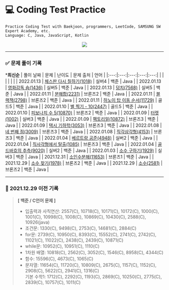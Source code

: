 # 💻 Coding Test Practice  
```
Practice Coding Test with Baekjoon, programmers, LeetCode, SAMSUNG SW Expert Academy, etc.  
Language: C, Java, JavaScript, Kotlin  
```

<div align="center">
  <a href="https://hits.seeyoufarm.com">
    <img src="https://hits.seeyoufarm.com/api/count/incr/badge.svg?url=https%3A%2F%2Fgithub.com%2Fjung0115%2FCodingTestPractice&count_bg=%23B7BCDB&title_bg=%233B50A6&icon=java.svg&icon_color=%23E7E7E7&title=Coding+Test&edge_flat=false"/>
  </a>
</div>

---

<!--
  
## 백준(Baekjoon)  
**<단계별로 풀어보기>**  
입출력과 사칙연산: 2557(C), 10718(C), 10171(C), 10172(C), 1000(C), 1001(C), 10998(C), 1008(C), 10869(C), 10430(C), 2588(C), 10926(java), 18108(java)  
조건문: 1330(C), 9498(C), 2753(C), 14681(C), 2884(C), 2480(JavaScript)  
for문: 2739(C), 10950(C), 8393(C), 15552(C), 2741(C), 2742(C), 11021(C), 11022(C), 2438(C), 2439(C), 10871(C)  
while문: 10952(C), 10951(C), 1110(C)  
1차원 배열: 10818(C), 2562(C), 3052(C), 1546(C), 8958(C), 4344(C)  
함수: 15596(C), 4673(C), 1065(C)  
문자열: 11654(C), 11720(C), 10809(C), 2675(C), 1157(C), 1152(C), 2908(C), 5622(C), 2941(C), 1316(C)  
기본 수학1: 1712(C), 2292(C), 1193(C), 2869(C), 10250(C), 2775(C), 2839(C), 10757(C), 1011(C)  
기본 수학2: 1978(java), 2581(java), 11653(java), 1929(java), 4948(java), 9020(java), 1085(java), 3009(java), 4153(java), 3053(java), 1002(java)  
재귀: 10872(java), 10870(java), 2447(java), 11729(java)  
브루트 포스: 2798(java), 2231(java), 7568(java), 1019(java), 1436(java)  
정렬: 2750(java), 2751(java), 10989(java), 2108(java), 1427(java), 11650(java), 11651(java), 1181(java), 10814(java), 18870(java)  
백트래킹: 15649(java), 15650(java), 15651(java), 15652(java), 9663(java), 2580(java), 14888(java), 14889(java)  
동적 계획법1: 1003(java), 9184(java)  
  
2606(java), 7576(java), 7576(java), 2576(java), 1463(java), 1932(java), 9462(java), 1463(java), 1149(java), 10844(java), 2156(java), 11066(java)  
  
16236(java), 1918(java)  
  
## SCPC
**7회 예선(2021)**
친구들(java) : 30/80  
  
## 프로그래머스 Summer/Winter Coding(2019)
우유와 요거트가 담긴 장바구니(SQL), 지형 이동(Java), 멀쩡한 사각형(Java)  

---
  
## 프로그래머스 / Java
프로세스(Lv.2), 소수 찾기(Lv.2), 뒤에 있는 큰 수 찾기(Lv.2), 폰켓몬(Lv.1), 숫자 변환하기(Lv.2), 베스트앨범(Lv.2), 올바른 괄호(Lv.2), 더 맵게(Lv.2), 가장 큰 수(Lv.2), H-Index(Lv.2), 카펫(Lv.2), 피로도(Lv.2), 전력망을 둘로 나누기(Lv.2), 모음 사전(Lv.2), 큰 수 만들기(Lv.2), 타겟 넘버(Lv.2), 이진 변환 반복하기(Lv.2), 귤 고르기(Lv.2), 호텔 대실(Lv.2)  
  
## 프로그래머스 / JavaScript
괄호 회전하기(Lv.2)  

## 프로그래머스 / SQL
- SELECT: 조건에 부합하는 중고거래 댓글 조회하기(Lv.1), 조건에 맞는 도서 리스트 출력하기(Lv.1), 평균 일일 대여 요금 구하기(Lv.1), 조건에 맞는 회원수 구하기(Lv.1)
- IS NULL: ROOT 아이템 구하기(Lv.2)

---

## 백준(Baekjoon) / Kotlin
감시(15683), 신기한 소수(2023), 소문난 칠공주(1941), 계란으로 계란치기(16987), 욕심쟁이 판다(1937), 알약(4811), 불(5427), 테트로미노(14500), 하늘에서 별똥별이 빗발친다(14658), 줄 세우기(2252), 물병(1052), 연구소 3(17142), 다이어트(1484), 자두나무(2240), 내려가기(2096), 공유기 설치(2110), 여왕벌(10836), 경사로(14890), 도도의 음식 준비(22953), 점수따먹기(1749), [이모티콘(14226)](https://www.acmicpc.net/problem/14226), [비즈 공예(1301)](https://www.acmicpc.net/problem/1301), [공격(1430)](https://www.acmicpc.net/problem/1430), [Contact(1013)](https://www.acmicpc.net/problem/1013), [도서관(1461)](https://www.acmicpc.net/problem/1461), [컨베이어 벨트 위의 로봇(20055)](https://www.acmicpc.net/problem/20055), [미세먼지 안녕!(17144)](https://www.acmicpc.net/problem/17144), [사다리 조작(15684)](https://www.acmicpc.net/problem/15684), [도둑(13422)](https://www.acmicpc.net/problem/13422)  
  
## LeetCode / Kotlin
[Container With Most Water](https://leetcode.com/problems/container-with-most-water/description/), [Swap Nodes in Pairs](https://leetcode.com/problems/swap-nodes-in-pairs/), [Find First and Last Position of Element in Sorted Array](https://leetcode.com/problems/find-first-and-last-position-of-element-in-sorted-array/description/), [Find Valid Matrix Given Row and Column Sums](https://leetcode.com/problems/find-valid-matrix-given-row-and-column-sums), [Number of Ways to Split a String](https://leetcode.com/problems/number-of-ways-to-split-a-string/description/), [1079. Letter Tile Possibilities](https://leetcode.com/problems/letter-tile-possibilities/description/), [1288. Remove Covered Intervals](https://leetcode.com/problems/remove-covered-intervals/description/), [Maximum Number of Groups Entering a Competition](https://leetcode.com/problems/maximum-number-of-groups-entering-a-competition/description/)  

## SAMSUNG SW Expert Academy / Java
#### D4
[1249. 보급로](https://swexpertacademy.com/main/code/problem/problemDetail.do?problemLevel=4&contestProbId=AV15QRX6APsCFAYD&categoryId=AV15QRX6APsCFAYD&categoryType=CODE&problemTitle=&orderBy=INQUERY_COUNT&selectCodeLang=ALL&select-1=4&pageSize=10&pageIndex=1#), [1210. Ladder1](https://swexpertacademy.com/main/code/problem/problemDetail.do?problemLevel=4&contestProbId=AV14ABYKADACFAYh&categoryId=AV14ABYKADACFAYh&categoryType=CODE&problemTitle=&orderBy=INQUERY_COUNT&selectCodeLang=ALL&select-1=4&pageSize=10&pageIndex=1), [1219. 길찾기](https://swexpertacademy.com/main/code/problem/problemDetail.do?problemLevel=4&contestProbId=AV14geLqABQCFAYD&categoryId=AV14geLqABQCFAYD&categoryType=CODE&problemTitle=&orderBy=INQUERY_COUNT&selectCodeLang=ALL&select-1=4&pageSize=10&pageIndex=1), [2819. 격자판의 숫자 이어 붙이기](https://swexpertacademy.com/main/code/problem/problemDetail.do?contestProbId=AV7I5fgqEogDFAXB)

#### D5
[1242. 암호코드 스캔](https://swexpertacademy.com/main/code/problem/problemDetail.do?contestProbId=AV15JEKKAM8CFAYD)

#### D6
[1267. 작업순서](https://swexpertacademy.com/main/code/problem/problemDetail.do?contestProbId=AV18TrIqIwUCFAZN)  

--> 

### ✅ 문제 풀이 기록

***최신순**
| 풀이 날짜 | 문제 | 난이도 | 문제 출처 | 언어 |
|:---:|:---:|:---:|:---:|:---:|
|  |  |  |  |  |
| 2022.01.13 | [체스판 다시 칠하기(1018)](https://www.acmicpc.net/problem/1018) | 실버4 | 백준 | Java |
| 2022.01.13 | [영화감독 숌(1436)](https://www.acmicpc.net/problem/1436) | 실버5 | 백준 | Java |
| 2022.01.13 | [덩치(7568)](https://www.acmicpc.net/problem/7568) | 실버5 | 백준 | Java |
| 2022.01.11 | [분해합(2231)](https://www.acmicpc.net/problem/2231) | 브론즈2 | 백준 | Java |
| 2022.01.11 | [블랙잭(2798)](https://www.acmicpc.net/problem/2798) | 브론즈2 | 백준 | Java |
| 2022.01.11 | [하노이 탑 이동 순서(11729)](https://www.acmicpc.net/problem/11729) | 골드5 | 백준 | Java |
| 2022.01.10 | [별 찍기 - 10(2447)](https://www.acmicpc.net/problem/2447) | 골드5 | 백준 | Java |
| 2022.01.10 | [피보나치 수 5(10870)](https://www.acmicpc.net/problem/10870) | 브론즈2 | 백준 | Java |
| 2022.01.09 | [터렛(1002)](https://www.acmicpc.net/problem/1002) | 실버3 | 백준 | Java |
| 2022.01.09 | [팩토리얼(10872)](https://www.acmicpc.net/problem/10872) | 브론즈3 | 백준 | Java |
| 2022.01.09 | [택시 기하학(3053)](https://www.acmicpc.net/problem/3053) | 브론즈3 | 백준 | Java |
| 2022.01.08 | [네 번째 점(3009)](https://www.acmicpc.net/problem/3009) | 브론즈3 | 백준 | Java |
| 2022.01.08 | [직각삼각형(4153)](https://www.acmicpc.net/problem/4153) | 브론즈3 | 백준 | Java |
| 2022.01.04 | [베르트랑 공준(4948)](https://www.acmicpc.net/problem/4948) | 실버2 | 백준 | Java |
| 2022.01.04 | [직사각형에서 탈출(1085)](https://www.acmicpc.net/problem/1085) | 브론즈3 | 백준 | Java |
| 2022.01.04 | [골드바흐의 추측(9020)](https://www.acmicpc.net/problem/9020) | 실버2 | 백준 | Java |
| 2022.01.03 | [소수 구하기(1929)](https://www.acmicpc.net/problem/1929) | 실버3 | 백준 | Java |
| 2021.12.31 | [소인수분해(11653)](https://www.acmicpc.net/problem/11653) | 브론즈1 | 백준 | Java |
| 2021.12.29 | [소수 찾기(1978)](https://www.acmicpc.net/problem/1978) | 브론즈2 | 백준 | Java |
| 2021.12.29 | [소수(2581)](https://www.acmicpc.net/problem/2581) | 브론즈2 | 백준 | Java |

---

### 💾 2021.12.29 이전 기록
> **[ 백준 / C언어 문제 ]**
> 
> - 입출력과 사칙연산: 2557(C), 10718(C), 10171(C), 10172(C), 1000(C), 1001(C), 10998(C), 1008(C), 10869(C), 10430(C), 2588(C), 10926(java)  
> - 조건문: 1330(C), 9498(C), 2753(C), 14681(C), 2884(C)  
> - for문: 2739(C), 10950(C), 8393(C), 15552(C), 2741(C), 2742(C), 11021(C), 11022(C), 2438(C), 2439(C), 10871(C)  
> - while문: 10952(C), 10951(C), 1110(C)  
> - 1차원 배열: 10818(C), 2562(C), 3052(C), 1546(C), 8958(C), 4344(C)  
> - 함수: 15596(C), 4673(C), 1065(C)  
> - 문자열: 11654(C), 11720(C), 10809(C), 2675(C), 1157(C), 1152(C), 2908(C), 5622(C), 2941(C), 1316(C)  
> 기본 수학1: 1712(C), 2292(C), 1193(C), 2869(C), 10250(C), 2775(C), 2839(C), 10757(C), 1011(C) 
